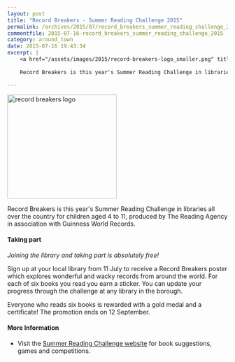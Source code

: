 ```yaml
---
layout: post
title: "Record Breakers - Summer Reading Challenge 2015"
permalink: /archives/2015/07/record_breakers_summer_reading_challenge_2015.html
commentfile: 2015-07-16-record_breakers_summer_reading_challenge_2015
category: around_town
date: 2015-07-16 19:43:34
excerpt: |
    <a href="/assets/images/2015/record-breakers-logo_smaller.png" title="See larger version of - record breakers logo"><img src="/assets/images/2015/record-breakers-logo_smaller_thumb.png" width="150" height="143" alt="record breakers logo" class=" right" /></a>
    
    Record Breakers is this year's Summer Reading Challenge in libraries all over the country for children aged 4 to 11, produced by The Reading Agency in association with Guinness World Records.

---
```


<a href="/assets/images/2015/record-breakers-logo_smaller.png" title="See larger version of - record breakers logo"><img src="/assets/images/2015/record-breakers-logo_smaller_thumb.png" width="250" height="239" alt="record breakers logo" class=" right" /></a>

Record Breakers is this year's Summer Reading Challenge in libraries all over the country for children aged 4 to 11, produced by The Reading Agency in association with Guinness World Records.

#### Taking part

*Joining the library and taking part is absolutely free!*

Sign up at your local library from 11 July to receive a Record Breakers poster which explores wonderful and wacky records from around the world. For each of six books you read you earn a sticker. You can update your progress through the challenge at any library in the borough.

Everyone who reads six books is rewarded with a gold medal and a certificate! The promotion ends on 12 September.

#### More Information

-   Visit the [Summer Reading Challenge website](http://www.summerreadingchallenge.org.uk/) for book suggestions, games and competitions.
